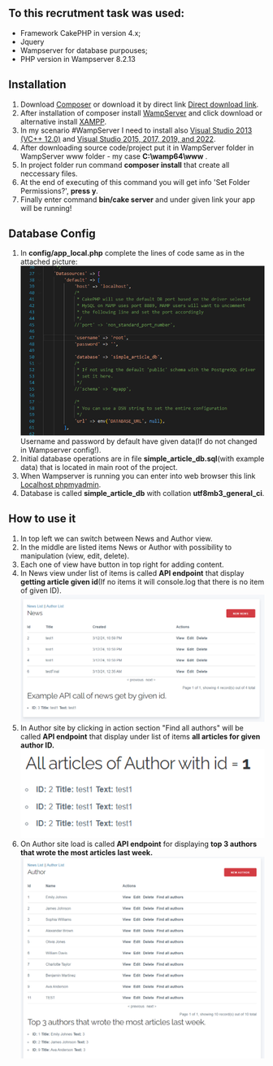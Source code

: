 
## To this recrutment task was used:
- Framework CakePHP in version 4.x;
- Jquery
- Wampserver for database purpouses;
- PHP version in Wampserver 8.2.13

## Installation

1. Download [Composer](https://getcomposer.org/doc/00-intro.md) or download it by direct link [Direct download link](https://getcomposer.org/Composer-Setup.exe).
2. After installation of composer install [WampServer](https://sourceforge.net/projects/wampserver/) and click download or alternative install [XAMPP](https://www.apachefriends.org/pl/index.html).
3. In my scenario #WampServer I need to install also [Visual Studio 2013 (VC++ 12.0)](https://learn.microsoft.com/en-us/cpp/windows/latest-supported-vc-redist?view=msvc-170#visual-studio-2013-vc-120) and [Visual Studio 2015, 2017, 2019, and 2022](https://learn.microsoft.com/en-us/cpp/windows/latest-supported-vc-redist?view=msvc-170#visual-studio-2015-2017-2019-and-2022).
4. After downloading source code/project put it in WampServer folder in WampServer www folder - my case <strong>C:\wamp64\www</strong> .
5. In project folder run command <strong>composer install</strong> that create all neccessary files.
6. At the end of executing of this command you will get info 'Set Folder Permissions?', <strong>press y</strong>.
7. Finally enter command <strong>bin/cake server</strong> and under given link your app will be running!

## Database Config

1. In <strong>config/app_local.php</strong> complete the lines of code same as in the attached picture: <br/>
![Database-config](readme_assets/db_config.PNG)<br/>
Username and password by default have given data(If do not changed in Wampserver config!).
2. Initial database operations are in file <strong>simple_article_db.sql</strong>(with example data) that is located in main root of the project.
3. When Wampserver is running you can enter into web browser this link [Localhost phpmyadmin](http://localhost/phpmyadmin/).
4. Database is called <strong>simple_article_db</strong> with collation <strong>utf8mb3_general_ci</strong>.

## How to use it

1. In top left we can switch between News and Author view.
2. In the middle are listed items News or Author with possibility to manipulation (view, edit, delete).
3. Each one of view have button in top right for adding content.
4. In News view under list of items is called <strong>API endpoint</strong> that display <strong>getting article given id</strong>(If no items it will console.log that there is no item of given ID).<br/>
![News-info](readme_assets/news_site.PNG) <br/>
5. In Author site by clicking in action section "Find all authors" will be called <strong>API endpoint</strong> that display under list of items <strong>all articles for given author ID.</strong><br/>
![Find-authors-info](readme_assets/find_authors.PNG) <br/>
6. On Author site load is called <strong>API endpoint</strong> for displaying <strong>top 3 authors that wrote the most articles last week.</strong> <br/>
![Author-info](readme_assets/author_site.PNG)<br/>
